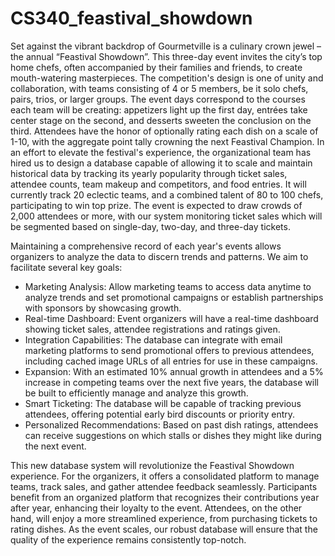 # CS340_feastival_showdown

Set against the vibrant backdrop of Gourmetville is a culinary crown jewel – the annual “Feastival Showdown”. This three-day event invites the city’s top home chefs, often accompanied by their families and friends, to create mouth-watering masterpieces. The competition's design is one of unity and collaboration, with teams consisting of 4 or 5 members, be it solo chefs, pairs, trios, or larger groups. The event days correspond to the courses each team will be creating: appetizers light up the first day, entrées take center stage on the second, and desserts sweeten the conclusion on the third. Attendees have the honor of optionally rating each dish on a scale of 1-10, with the aggregate point tally crowning the next Feastival Champion.
In an effort to elevate the festival's experience, the organizational team has hired us to design a database capable of allowing it to scale and maintain historical data by tracking its yearly popularity through ticket sales, attendee counts, team makeup and competitors, and food entries. It will currently track 20 eclectic teams, and a combined talent of 80 to 100 chefs, participating to win top prize. The event is expected to draw crowds of 2,000 attendees or more, with our system monitoring ticket sales which will be segmented based on single-day, two-day, and three-day tickets. 

Maintaining a comprehensive record of each year's events allows organizers to analyze the data to discern trends and patterns. We aim to facilitate several key goals:
* Marketing Analysis: Allow marketing teams to access data anytime to analyze trends and set promotional campaigns or establish partnerships with sponsors by showcasing growth. 
* Real-time Dashboard: Event organizers will have a real-time dashboard showing ticket sales, attendee registrations and ratings given.
* Integration Capabilities: The database can integrate with email marketing platforms to send promotional offers to previous attendees, including cached image URLs of all entries for use in these campaigns. 
* Expansion: With an estimated 10% annual growth in attendees and a 5% increase in competing teams over the next five years, the database will be built to efficiently manage and analyze this growth.
* Smart Ticketing: The database will be capable of tracking previous attendees, offering potential early bird discounts or priority entry.
* Personalized Recommendations: Based on past dish ratings, attendees can receive suggestions on which stalls or dishes they might like during the next event.

This new database system will revolutionize the Feastival Showdown experience. For the organizers, it offers a consolidated platform to manage teams, track sales, and gather attendee feedback seamlessly. Participants benefit from an organized platform that recognizes their contributions year after year, enhancing their loyalty to the event. Attendees, on the other hand, will enjoy a more streamlined experience, from purchasing tickets to rating dishes. As the event scales, our robust database will ensure that the quality of the experience remains consistently top-notch.
